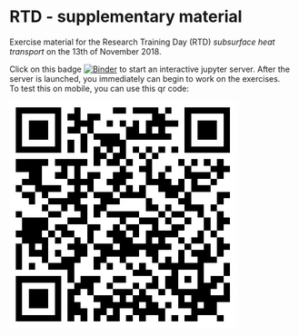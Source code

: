 # RTD - supplementary material

Exercise material for the Research Training Day (RTD) *subsurface heat transport* on the 13th of November 2018.

Click on this badge [![Binder](https://mybinder.org/badge.svg)](https://mybinder.org/v2/gh/Japhiolite/RTD/master) to start an interactive jupyter server. After the server is launched, you immediately can begin to work on the exercises.  
To test this on mobile, you can use this qr code:  

![qrcode](imgs/qrcode_binder.png)
